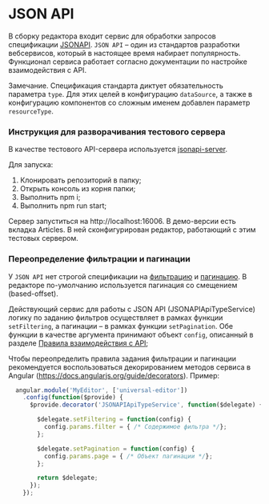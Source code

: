 # JSON API

В сборку редактора входит сервис для обработки запросов спецификации [JSONAPI](http://jsonapi.org/format/). `JSON API` – один из стандартов разработки вебсервисов, который в настоящее время набирает популярность.
Функционал сервиса работает согласно документации по настройке взаимодействия с API. 

Замечание. Спецификация стандарта диктует обязательность параметра `type`. Для этих целей в конфигурацию `dataSource`, а также в конфигурацию компонентов со сложным именем добавлен параметр `resourceType`.

### Инструкция для разворачивания тестового сервера
В качестве тестового API-сервера используется [jsonapi-server](https://github.com/holidayextras/jsonapi-server).

Для запуска:
1. Клонировать репозиторий в папку;
2. Открыть консоль из корня папки;
3. Выполнить npm i;
4. Выполнить npm run start;

Сервер запуститься на http://localhost:16006.
В демо-версии есть вкладка Articles. В ней сконфигурирован редактор, работающий с этим тестовых сервером.

### Переопределение фильтрации и пагинации

У `JSON API` нет строгой спецификации на [фильтрацию](http://jsonapi.org/format/#fetching-filtering) и [пагинацию](http://jsonapi.org/format/#fetching-pagination). В редакторе по-умолчанию используется пагинация со смещением (based-offset).

Действующий сервис для работы с JSON API (JSONAPIApiTypeService) логику по заданию фильтров осуществляет в рамках функции `setFiltering`, а пагинации – в рамках функции `setPagination`. Обе функции в качестве аргумента принимают объект `config`, описанный в разделе [Правила взаимодействия с API](typeOfApi.md);

Чтобы переопределить правила задания фильтрации и пагинации рекомендуется воспользоваться декорированием методов сервиса в Angular (https://docs.angularjs.org/guide/decorators).
Пример: 

```javascript
  angular.module('MyEditor', ['universal-editor'])
    .config(function($provide) {
      $provide.decorator('JSONAPIApiTypeService', function($delegate) {

        $delegate.setFiltering = function(config) {
          config.params.filter = { /* Содержимое фильтра */};
        };

        $delegate.setPagination = function(config) {
          config.params.page = { /* Объект пагинации */};
        };

        return $delegate;
      });
    });
```
